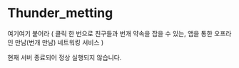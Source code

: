 # Thunder_metting
여기여기 붙어라 ( 클릭 한 번으로 친구들과 번개 약속을 잡을 수 있는, 앱을 통한 오프라인 만남(번개 만남) 네트워킹 서비스 )

현재 서버 종료되어 정상 실행되지 않습니다.
